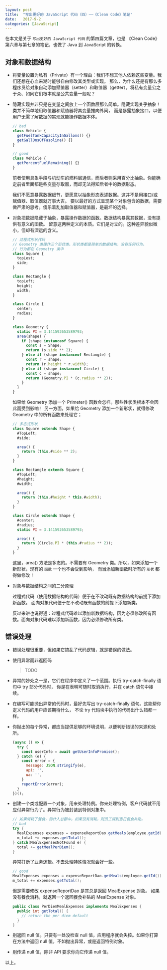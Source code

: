 ```yaml
---
layout: post
title:  "写出更好的 JavaScript 代码（四）——《Clean Code》笔记"
date:   2017-9-2
categories: [JavaScript]
---
```


在本文是关于 `写出更好的 JavaScript 代码` 的第四篇文章，也是 《Clean Code》第六章与第七章的笔记，也做了 Java 到 JavaScript 的转换。

## 对象和数据结构

- 将变量设置为私有（Private）有一个理由：我们不想其他人依赖这些变量。我们还想在心血来潮时能够自由修改其类型或实现。
那么，为什么还是有那么多程序员给对象自动添加赋值器（setter）和取值器（getter），将私有变量公之于众、如同它们根本就是公共变量一般呢？

- 隐藏实现并非只是在变量之间放上一个函数层那么简单。隐藏实现关乎抽象！类并不简单地用取值器和赋值器将其变量推向外间，
而是暴露抽象接口，以便用户无需了解数据的实现就能操作数据本体。

  ```js
  // bad
  class Vehicle {
    getFuelTankCapacityInGallons() {}
    getGallOnsOfFasoline() {}
  }

  // good
  class Vehicle {
    getPercentFuelRemaining() {}
  }
  ```

  前者使用具象手段与机动车的燃料层通信，而后者则采用百分比抽象。你能确定前者里面都是些变量存取器，而却无法得知后者中的数据形态。

  我们不愿意暴露数据细节，更愿意以抽象形态表述数据。这并不是用接口/或赋值器、取值器就万事大吉。
  要以最好的方式呈现某个对象包含的数据，需要做严肃的思考。傻乐着乱加取值器和赋值器，是最坏的选择。


- 对象把数据隐藏于抽象，暴露操作数据的函数。数据结构暴露其数据，没有提供有意义的函数。
留意这两种定义的本质。它们是对立的。这种差异貌似微小，但却有深远的含义。

  ```js
  // 过程式形状代码
  // Geometry 类操作三个形状类。形状类都是简单的数据结构，没有任何行为。
  // 行为都在 Geometry 类中
  class Square {
    topLest;
    side;
  }

  class Rectangle {
    topLeft;
    height;
    width;
  }

  class Circle {
    center;
    radius;
  }

  class Geometry {
    static PI = 3.141592653589793;
    area(shape) {
      if (shape instanceof Square) {
        const s = Shape;
        return (s.side ** 2);
      } else if (shape instanceof Rectangle) {
        const r = shape;
        return (r.height * r.width);
      } else if (shape instanceof Circle) {
        const c = shape;
        return (Geometry.PI * (c.radius ** 2));
      }
    }
  }
  ```

  如果给 Geometry 添加一个 Primeter() 函数会怎样。那些性状类根本不会因此而受到影响！
  另一方面，如果给 Geometry 添加一个新形状，就得修改 Geometry 中的所有函数来处理它；

  ```js
  // 多态式形状
  class Square extends Shape {
    #TopLeft;
    #side;

    area() {
      return (this.#side ** 2);
    }
  }

  class Rectangle extends Square {
    #TopLeft;
    #height;
    #width;

    area() {
      return (this.#height * this.#width);
    }
  }

  class Circle extends Shape {
    #center;
    #radius;
    static PI = 3.141592653589793;

    area() {
      return (Circle.PI * (this.#radius ** 2));
    }
  }
  ```

  这里，area() 方法是多态的。不需要有 Geometry 类。所以，如果添加一个新形状，现有的 `函数` 一个也不会受到影响，
  而当添加新函数时所有的 `形状` 都得做修改！

- 对象与数据结构之间的二分原理

  过程式代码（使用数据结构的代码）便于在不改动既有数据结构的前提下添加新函数。
  面向对象代码便于在不改动既有函数的前提下添加新类。

  反过来讲也说得通：过程式代码难以添加新数据结构，因为必须修改所有函数。面向对象代码难以添加新函数，因为必须修改所有类。

## 错误处理

- 错误处理很重要，但如果它搞乱了代码逻辑，就是错误的做法。

- 使用异常而非返回码

  > TODO

- 异常的妙处之一是，它们在程序中定义了一个范围。执行 try-catch-finally 语句中 try 部分代码时，
你是在表明可随时取消执行，并在 catch 语句中接续。

- 在编写可能抛出异常的代码时，最好先写出 try-catch-finally 语句。这能帮你定义代码的用户应该期待什么，
不论 try 代码块中执行的代码出什么错都一样。

- 你抛出的每个异常，都应当提供足够的环境说明，以便判断错误的来源和处所。

  ```js
  (async () => {
    try {
      const userInfo = await getUserInfoPromise();
    } catch (e) {
      const error = {
        message: JSON.stringify(e),
        api: '',
        ua: '',
      }
      reportError(error);
    }
  })();
  ```

- 创建一个类或配置一个对象，用来处理特例。你来处理特例，客户代码就不用应付异常行为了。异常行为被封装到特例对象中。

  ```java
  // 如果消耗了餐食，则计入总额中。如果没有消耗，则员工得到当日餐食补贴。
  // bad
  try {
    MealExpenses expenses = expenseReportDao.getMeals(employee.getId());
    m_total += expenses.getTotal();
  } catch(MealExpensesNotFound e) {
    total += getMealPerDiem();
  }
  ```

  异常打断了业务逻辑。不去处理特殊情况就会好一些。

  ```java
  // good
  MealExpenses expenses = expenseReportDao.getMeals(employee.getId());
  m_total += expenses.getTotal();
  ```

  但是需要修改 expenseReportDao 是其总是返回 MealExpense 对象。
  如果没有餐食消耗，就返回一个返回餐食补贴的 MealExpense 对象。

  ```java
  public class PerDiemMealExpenses implements MealExpenses {
    public int getTotal() {
      // return the per diem default
    }
  }
  ```

- 别返回 null 值。只要有一处没检查 null 值，应用程序就会失控。如果你打算在方法中返回 null 值，不如抛出异常，或是返回特例对象。

- 别传递 null 值，除非 API 要求你向它传递 null 值。

以上。
